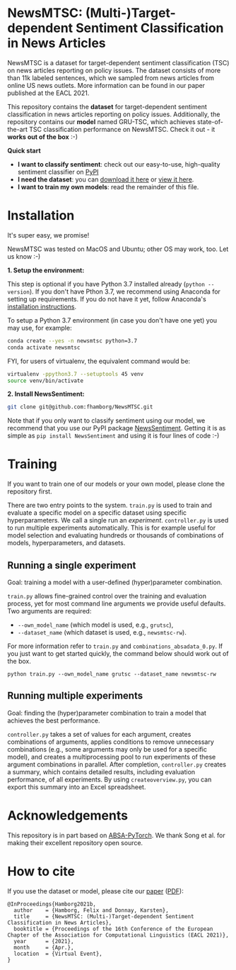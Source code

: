# NewsMTSC: (Multi-)Target-dependent Sentiment Classification in News Articles
NewsMTSC is a dataset for target-dependent sentiment classification (TSC) on
news articles reporting on policy issues. The dataset consists of more than 11k labeled
sentences, which we sampled from news articles from online US news outlets. More
information can be found in our paper published at the EACL 2021.

This repository contains the **dataset** for target-dependent
sentiment classification in news articles reporting on policy issues. Additionally,
the repository contains our **model** named GRU-TSC, which achieves state-of-the-art
TSC classification performance on NewsMTSC. Check it out - it **works out of the box** :-)

**Quick start**

* **I want to classify sentiment**: check out our easy-to-use, high-quality sentiment classifier on [PyPI](https://pypi.org/project/NewsSentiment/)
* **I need the dataset**: you can [download it here](https://github.com/fhamborg/NewsMTSC/raw/main/NewsSentiment/controller_data/datasets/NewsMTSC-dataset/NewsMTSC-dataset.zip) or [view it here](https://github.com/fhamborg/NewsMTSC/tree/main/NewsSentiment/controller_data/datasets/NewsMTSC-dataset).
* **I want to train my own models**: read the remainder of this file.


# Installation
It's super easy, we promise!

NewsMTSC was tested on MacOS and Ubuntu; other OS may work, too. Let us know :-)

**1. Setup the environment:**

This step is optional if you have Python 3.7 installed already (`python --version`). If you don't have Pthon 3.7, we recommend using Anaconda for setting up requirements. If you do not have it yet, follow Anaconda's
[installation instructions](https://docs.anaconda.com/anaconda/install/). 

To setup a Python 3.7 environment (in case you don't have one yet) you may use, for example:
```bash
conda create --yes -n newsmtsc python=3.7
conda activate newsmtsc
```

FYI, for users of virtualenv, the equivalent command would be:
```bash
virtualenv -ppython3.7 --setuptools 45 venv
source venv/bin/activate
```

**2. Install NewsSentiment:**
```bash
git clone git@github.com:fhamborg/NewsMTSC.git
```

Note that if you only want to classify sentiment using our model, we recommend that you use our PyPI package [NewsSentiment](https://pypi.org/project/NewsSentiment/). Getting it is as simple as `pip install NewsSentiment` and using it is four lines of code :-)


# Training
If you want to train one of our models or your own model, please clone the repository first.


There are two entry points to the system. `train.py` is used to train and evaluate a specific model on a specific dataset using
specific hyperparameters. We call a single run an _experiment_. `controller.py` is used to run multiple experiments
automatically. This is for example useful for model selection and evaluating hundreds or thousands of combinations of
models, hyperparameters, and datasets.

## Running a single experiment
Goal: training a model with a user-defined (hyper)parameter combination.

`train.py` allows fine-grained control over the training and evaluation process, yet for most command line arguments
we provide useful defaults. Two arguments are required:

* `--own_model_name` (which model is used, e.g., `grutsc`),
* `--dataset_name` (which dataset is used, e.g., `newsmtsc-rw`).

For more information refer to `train.py` and
`combinations_absadata_0.py`. If you just want to get started quickly, the command below should work out of the box. 

```
python train.py --own_model_name grutsc --dataset_name newsmtsc-rw
```

## Running multiple experiments 
Goal: finding the (hyper)parameter combination to train a model that achieves the best performance.

`controller.py` takes a set of values for each argument, creates combinations of arguments, applies conditions to remove
unnecessary combinations (e.g., some arguments may only be used for a specific model), and creates a multiprocessing
pool to run experiments of these argument combinations in parallel. After completion, `controller.py` creates a summary,
which contains detailed results, including evaluation performance, of all experiments. By using `createoverview.py`, you
can export this summary into an Excel spreadsheet.   

# Acknowledgements
This repository is in part based on [ABSA-PyTorch](https://github.com/songyouwei/ABSA-PyTorch).
We thank Song et al. for making their excellent repository open source.

# How to cite
If you use the dataset or model, please cite our [paper](https://www.aclweb.org/anthology/2021.eacl-main.142/) ([PDF](https://www.aclweb.org/anthology/2021.eacl-main.142.pdf)):

```
@InProceedings{Hamborg2021b,
  author    = {Hamborg, Felix and Donnay, Karsten},
  title     = {NewsMTSC: (Multi-)Target-dependent Sentiment Classification in News Articles},
  booktitle = {Proceedings of the 16th Conference of the European Chapter of the Association for Computational Linguistics (EACL 2021)},
  year      = {2021},
  month     = {Apr.},
  location  = {Virtual Event},
}
```
